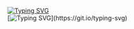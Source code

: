 [![Typing SVG](https://readme-typing-svg.herokuapp.com?font=Aboreto&size=41&duration=3009&pause=1000&color=000000&center=true&vCenter=true&width=1080&height=320&lines=Jo%C3%A3o+Costeira)](https://git.io/typing-svg)  
[![Typing SVG](https://readme-typing-svg.herokuapp.com?font=Aboreto&size=30&duration=1000&pause=5000&color=000000&center=true&vCenter=true&width=1080&height=320&lines=Hi%2C+I'm+a+software+engineering+from+Braga%2C+Portugal.+My+work+mostly+focuses+in+the+area+of+web+development%2C+natural+language+processing+and+formal+methods.)](https://git.io/typing-svg)
<!--
**joaocosteira/joaocosteira** is a ✨ _special_ ✨ repository because its `README.md` (this file) appears on your GitHub profile.

Here are some ideas to get you started:

- 🔭 I’m currently working on ...
- 🌱 I’m currently learning ...
- 👯 I’m looking to collaborate on ...
- 🤔 I’m looking for help with ...
- 💬 Ask me about ...
- 📫 How to reach me: ...
- 😄 Pronouns: ...
- ⚡ Fun fact: ...
-->
